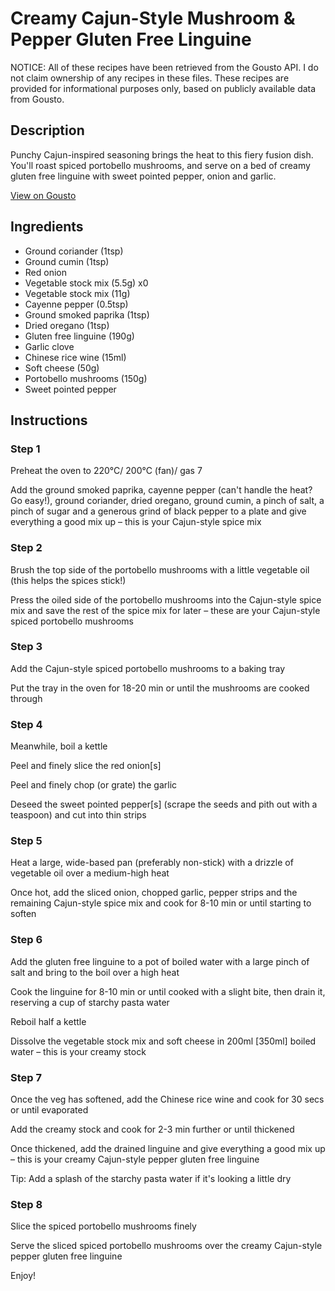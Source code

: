 # Creamy Cajun-Style Mushroom & Pepper Gluten Free Linguine

NOTICE: All of these recipes have been retrieved from the Gousto API. I do not claim ownership of any recipes in these files. These recipes are provided for informational purposes only, based on publicly available data from Gousto.

## Description

Punchy Cajun-inspired seasoning brings the heat to this fiery fusion dish. You'll roast spiced portobello mushrooms, and serve on a bed of creamy gluten free linguine with sweet pointed pepper, onion and garlic. 

[View on Gousto](https://www.gousto.co.uk/recipes/cookbook/creamy-cajun-style-mushroom-pepper-gluten-free-linguine)

## Ingredients

- Ground coriander (1tsp)
- Ground cumin (1tsp)
- Red onion
- Vegetable stock mix (5.5g) x0
- Vegetable stock mix (11g)
- Cayenne pepper (0.5tsp)
- Ground smoked paprika (1tsp)
- Dried oregano (1tsp)
- Gluten free linguine (190g)
- Garlic clove
- Chinese rice wine (15ml)
- Soft cheese (50g)
- Portobello mushrooms (150g)
- Sweet pointed pepper

## Instructions

### Step 1

Preheat the oven to 220°C/ 200°C (fan)/ gas 7

Add the ground smoked paprika, cayenne pepper (can't handle the heat? Go easy!), ground coriander, dried oregano, ground cumin, a pinch of salt, a pinch of sugar and a generous grind of black pepper to a plate and give everything a good mix up – this is your Cajun-style spice mix

### Step 2

Brush the top side of the portobello mushrooms with a little vegetable oil (this helps the spices stick!)

Press the oiled side of the portobello mushrooms into the Cajun-style spice mix and save the rest of the spice mix for later – these are your Cajun-style spiced portobello mushrooms

### Step 3

Add the Cajun-style spiced portobello mushrooms to a baking tray

Put the tray in the oven for 18-20 min or until the mushrooms are cooked through

### Step 4

Meanwhile, boil a kettle

Peel and finely slice the red onion<span class="text-danger">[s]</span>

Peel and finely chop (or grate) the garlic

Deseed the sweet pointed pepper<span class="text-danger">[s]</span> (scrape the seeds and pith out with a teaspoon) and cut into thin strips

### Step 5

Heat a large, wide-based pan (preferably non-stick) with a drizzle of vegetable oil over a medium-high heat

Once hot, add the sliced onion, chopped garlic, pepper strips and the remaining Cajun-style spice mix and cook for 8-10 min or until starting to soften

### Step 6

Add the gluten free linguine to a pot of boiled water with a large pinch of salt and bring to the boil over a high heat

Cook the linguine for 8-10 min or until cooked with a slight bite, then drain it, reserving a cup of starchy pasta water

Reboil half a kettle

Dissolve the vegetable stock mix<span class="text-danger"> </span>and soft cheese in 200ml <span class="text-danger">[350ml]</span> boiled water – this is your creamy stock

### Step 7

Once the veg has softened, add the Chinese rice wine and cook for 30 secs or until evaporated

Add the creamy stock and cook for 2-3 min further or until thickened

Once thickened, add the drained linguine and give everything a good mix up – this is your creamy Cajun-style pepper gluten free linguine

Tip: Add a splash of the starchy pasta water if it's looking a little dry

### Step 8

Slice the spiced portobello mushrooms finely

Serve the sliced spiced portobello mushrooms over the creamy Cajun-style pepper gluten free linguine

Enjoy!

